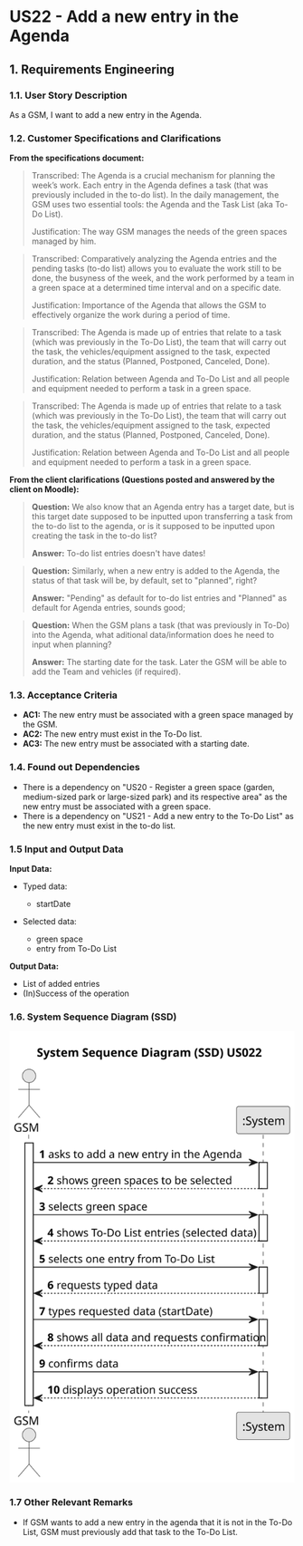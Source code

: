 # US22 - Add a new entry in the Agenda


## 1. Requirements Engineering

### 1.1. User Story Description

As a GSM, I want to add a new entry in the Agenda.

### 1.2. Customer Specifications and Clarifications 

**From the specifications document:**

>	Transcribed: The Agenda is a crucial mechanism for planning the week’s work. Each entry in the Agenda defines a task (that was previously included in the to-do list). 
In the daily management, the GSM uses two essential tools: the Agenda and the Task List (aka To-Do List).
> 
> Justification: The way GSM manages the needs of the green spaces managed by him.

>	Transcribed: Comparatively analyzing the Agenda entries and the pending tasks (to-do list) allows you to evaluate the work still to be done, the busyness of the week, and the work performed by a team in a green space at a determined time interval and on a specific date.
>
> Justification: Importance of the Agenda that allows the GSM to effectively organize the work during a period of time.

>	Transcribed: The Agenda is made up of entries that relate to a task (which was previously in the To-Do List), the team that will carry out the task, the vehicles/equipment assigned to the task, expected duration, and the status (Planned, Postponed, Canceled, Done).
>
> Justification: Relation between Agenda and To-Do List and all people and equipment needed to perform a task in a green space. 

>	Transcribed: The Agenda is made up of entries that relate to a task (which was previously in the To-Do List), the team that will carry out the task, the vehicles/equipment assigned to the task, expected duration, and the status (Planned, Postponed, Canceled, Done).
>
> Justification: Relation between Agenda and To-Do List and all people and equipment needed to perform a task in a green space.

**From the client clarifications (Questions posted and answered by the client on Moodle):**

> **Question:** We also know that an Agenda entry has a target date, but is this target date supposed to be inputted upon transferring a task from the to-do list to the agenda, or is it supposed to be inputted upon creating the task in the to-do list?
>
> **Answer:** To-do list entries doesn't have dates!

> **Question:** Similarly, when a new entry is added to the Agenda, the status of that task will be, by default, set to "planned", right?
>
> **Answer:** "Pending" as default for to-do list entries and "Planned" as default for Agenda entries, sounds good;

> **Question:** When the GSM plans a task (that was previously in To-Do) into the Agenda, what aditional data/information does he need to input when planning?
>
> **Answer:** The starting date for the task. Later the GSM will be able to add the Team and vehicles (if required).


### 1.3. Acceptance Criteria

* **AC1:** The new entry must be associated with a green space managed by the GSM.
* **AC2:** The new entry must exist in the To-Do list.
* **AC3:** The new entry must be associated with a starting date.

### 1.4. Found out Dependencies

* There is a dependency on "US20 - Register a green space (garden, medium-sized park or large-sized park) and its respective area" as the new entry must be associated with a green space.
* There is a dependency on "US21 - Add a new entry to the To-Do List" as the new entry must exist in the to-do list.

### 1.5 Input and Output Data

**Input Data:**

* Typed data:
    * startDate
	
* Selected data:
    * green space
    *  entry from To-Do List

**Output Data:**

* List of added entries
* (In)Success of the operation

### 1.6. System Sequence Diagram (SSD)


![System Sequence Diagram - Alternative One](svg/us22-system-sequence-diagram.svg)


### 1.7 Other Relevant Remarks

* If GSM wants to add a new entry in the agenda that it is not in the To-Do List, GSM must previously add that task to the To-Do List.